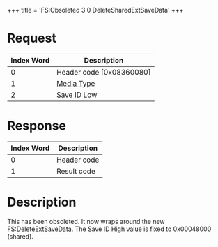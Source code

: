 +++
title = 'FS:Obsoleted 3 0 DeleteSharedExtSaveData'
+++

# Request

| Index Word | Description                                            |
|------------|--------------------------------------------------------|
| 0          | Header code \[0x08360080\]                             |
| 1          | [Media Type](Filesystem_services#mediatype "wikilink") |
| 2          | Save ID Low                                            |

# Response

| Index Word | Description |
|------------|-------------|
| 0          | Header code |
| 1          | Result code |

# Description

This has been obsoleted. It now wraps around the new
[FS:DeleteExtSaveData](FS:DeleteExtSaveData "wikilink"). The Save ID
High value is fixed to 0x00048000 (shared).
